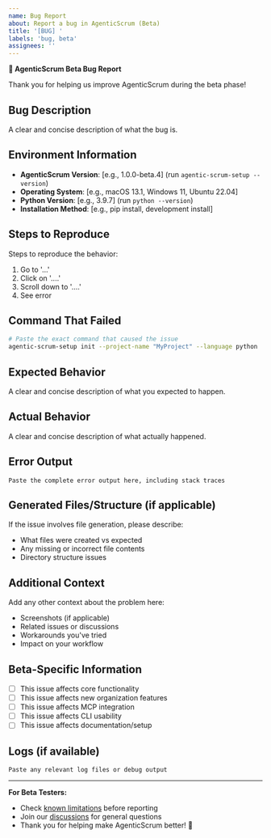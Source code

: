```yaml
---
name: Bug Report
about: Report a bug in AgenticScrum (Beta)
title: '[BUG] '
labels: 'bug, beta'
assignees: ''
---
```


**🚀 AgenticScrum Beta Bug Report**

Thank you for helping us improve AgenticScrum during the beta phase!

## **Bug Description**
A clear and concise description of what the bug is.

## **Environment Information**
- **AgenticScrum Version**: [e.g., 1.0.0-beta.4] (run `agentic-scrum-setup --version`)
- **Operating System**: [e.g., macOS 13.1, Windows 11, Ubuntu 22.04]
- **Python Version**: [e.g., 3.9.7] (run `python --version`)
- **Installation Method**: [e.g., pip install, development install]

## **Steps to Reproduce**
Steps to reproduce the behavior:
1. Go to '...'
2. Click on '....'
3. Scroll down to '....'
4. See error

## **Command That Failed**
```bash
# Paste the exact command that caused the issue
agentic-scrum-setup init --project-name "MyProject" --language python
```

## **Expected Behavior**
A clear and concise description of what you expected to happen.

## **Actual Behavior**
A clear and concise description of what actually happened.

## **Error Output**
```
Paste the complete error output here, including stack traces
```

## **Generated Files/Structure** (if applicable)
If the issue involves file generation, please describe:
- What files were created vs expected
- Any missing or incorrect file contents
- Directory structure issues

## **Additional Context**
Add any other context about the problem here:
- Screenshots (if applicable)
- Related issues or discussions
- Workarounds you've tried
- Impact on your workflow

## **Beta-Specific Information**
- [ ] This issue affects core functionality
- [ ] This issue affects new organization features
- [ ] This issue affects MCP integration
- [ ] This issue affects CLI usability
- [ ] This issue affects documentation/setup

## **Logs** (if available)
```
Paste any relevant log files or debug output
```

---

**For Beta Testers:**
- Check [known limitations](https://github.com/safer-strategy/AgenticScrum/blob/main/BETA_LAUNCH.md#known-beta-limitations) before reporting
- Join our [discussions](https://github.com/safer-strategy/AgenticScrum/discussions) for general questions
- Thank you for helping make AgenticScrum better! 🙏